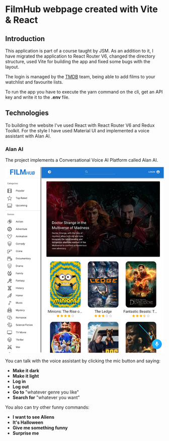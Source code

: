 # FilmHub webpage created with Vite & React

## Introduction

This application is part of a course taught by JSM. As an addition to it, I have migrated the application to React Router V6, changed the directory structure, used Vite for building the app and fixed some bugs with the layout.

The login is managed by the [TMDB](https://www.themoviedb.org/) team, being able to add films to your watchlist and favourite lists.

To run the app you have to execute the yarn command on the cli, get an API key and write it to the **.env** file.

## Technologies

To building the website I've used React with React Router V6 and Redux Toolkit. For the style I have used Material UI and implemented a voice assistant with Alan AI.

### Alan AI

The project implements a Conversational Voice AI Platform called Alan AI.

![](./Alan-AI.png)

You can talk with the voice assistant by clicking the mic button and saying:

- **Make it dark**
- **Make it light**
- **Log in**
- **Log out**
- **Go to** "whatever genre you like"
- **Search for** "whatever you want"

You also can try other funny commands:

- **I want to see Aliens**
- **It's Halloween**
- **Give me something funny**
- **Surprise me**
